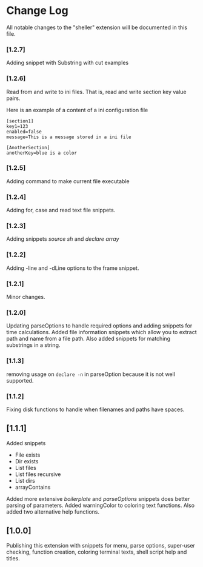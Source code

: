# Change Log

All notable changes to the "sheller" extension will be documented in this file.

### [1.2.7]
Adding snippet with Substring with cut examples

### [1.2.6]
Read from and write to ini files.  That is, read and write section key value pairs.

Here is an example of a content of a ini configuration file
```
[section1]
key1=123
enabled=false
message=This is a message stored in a ini file

[AnotherSection]
anotherKey=blue is a color

```
### [1.2.5]
Adding command to make current file executable
### [1.2.4]
Adding for, case and read text file snippets.
### [1.2.3]
Adding snippets *source sh* and *declare array*
### [1.2.2]
Adding -line and -dLine options to the frame snippet.

### [1.2.1]
Minor changes.

### [1.2.0]
Updating parseOptions to handle required options and adding snippets for time
calculations.  Added file information snippets which allow you to extract path
and name from a file path.  Also added snippets for matching substrings in a string.

### [1.1.3]
removing usage on `declare -n` in parseOption because it is not well supported.

### [1.1.2]
Fixing disk functions to handle when filenames and paths have spaces.

## [1.1.1]
Added snippets
  - File exists
  - Dir exists
  - List files
  - List files recursive
  - List dirs
  - arrayContains

Added more extensive *boilerplate* and *parseOptions* snippets does better
parsing of parameters.  Added warningColor to coloring text functions.
Also added two alternative help functions.

## [1.0.0]

Publishing this extension with snippets for menu, parse options, super-user 
checking, function creation, coloring terminal texts, shell script help and titles. 